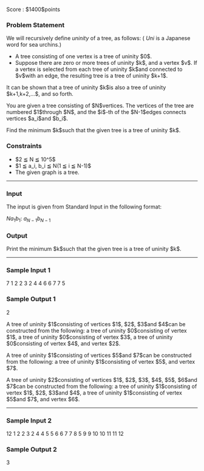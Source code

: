 
<div>

<span>

<span>

<p>
Score : $1400$points
</p>

<div>

<section>

### **Problem Statement**

<p>
We will recursively define 
<em>
uninity
</em>
of a tree, as follows: (
<em>
Uni
</em>
is a Japanese word for sea urchins.)
</p>

<ul>

<li>
A tree consisting of one vertex is a tree of uninity $0$.
</li>

<li>
Suppose there are zero or more trees of uninity $k$, and a vertex $v$. If a vertex is selected from each tree of uninity $k$and connected to $v$with an edge, the resulting tree is a tree of uninity $k+1$.
</li>

</ul>

<p>
It can be shown that a tree of uninity $k$is also a tree of uninity $k+1,k+2,...$, and so forth.
</p>

<p>
You are given a tree consisting of $N$vertices.
The vertices of the tree are numbered $1$through $N$, and the $i$-th of the $N-1$edges connects vertices $a_i$and $b_i$.
</p>

<p>
Find the minimum $k$such that the given tree is a tree of uninity $k$.
</p>

</section>

</div>

<div>

<section>

### **Constraints**

<ul>

<li>
$2 ≦ N ≦ 10^5$
</li>

<li>
$1 ≦ a_i, b_i ≦ N(1 ≦ i ≦ N-1)$
</li>

<li>
The given graph is a tree.
</li>

</ul>

</section>

</div>

---

<div>

<div>

<section>

### **Input**

<p>
The input is given from Standard Input in the following format:
</p>

<div>

$N$$a_1$$b_1$:
$a_{N-1}$$b_{N-1}$
</div>

</section>

</div>

<div>

<section>

### **Output**

<p>
Print the minimum $k$such that the given tree is a tree of uninity $k$.
</p>

</section>

</div>

</div>

---

<div>

<section>

### **Sample Input 1**

<div>

7
1 2
2 3
2 4
4 6
6 7
7 5

</div>

</section>

</div>

<div>

<section>

### **Sample Output 1**

<div>

2

</div>

<p>
A tree of uninity $1$consisting of vertices $1$, $2$, $3$and $4$can be constructed from the following: a tree of uninity $0$consisting of vertex $1$, a tree of uninity $0$consisting of vertex $3$, a tree of uninity $0$consisting of vertex $4$, and vertex $2$.
</p>

<p>
A tree of uninity $1$consisting of vertices $5$and $7$can be constructed from the following: a tree of uninity $1$consisting of vertex $5$, and vertex $7$.
</p>

<p>
A tree of uninity $2$consisting of vertices $1$, $2$, $3$, $4$, $5$, $6$and $7$can be constructed from the following: a tree of uninity $1$consisting of vertex $1$, $2$, $3$and $4$, a tree of uninity $1$consisting of vertex $5$and $7$, and vertex $6$.
</p>

</section>

</div>

---

<div>

<section>

### **Sample Input 2**

<div>

12
1 2
2 3
2 4
4 5
5 6
6 7
7 8
5 9
9 10
10 11
11 12

</div>

</section>

</div>

<div>

<section>

### **Sample Output 2**

<div>

3

</div>

</section>

</div>

</span>

</span>

</div>
